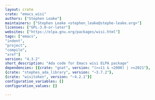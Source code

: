 ```yaml
---
layout: crate
crate: "emacs_wisi"
authors: ["Stephen Leake"]
maintainers: ["Stephen Leake <stephen_leake@stephe-leake.org>"]
licenses: ["GPL-3.0-or-later"]
websites: ["https://elpa.gnu.org/packages/wisi.html"]
tags: ["emacs",
"indent",
"project",
"compile",
"xref"]
version: "4.3.2"
short_description: "Ada code for Emacs wisi ELPA package"
dependencies: [{crate: "gnat", version: "(>=11 & <2000) | >=2021"},
{crate: "stephes_ada_library", version: "~3.7.2"},
{crate: "wisitoken", version: "~4.2.1"}]
configuration_variables: []
configuration_values: []

---
```



